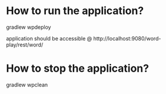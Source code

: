 # How to run the application? #
gradlew wpdeploy

application should be accessible @ http://localhost:9080/word-play/rest/word/<queryword> 

# How to stop the application? #
gradlew wpclean